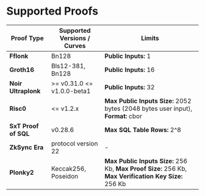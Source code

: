 # Supported Proofs

| Proof Type           | Supported Versions / Curves  | Limits                                                                                                |
| -------------------- | ---------------------------- | ------------------------------------------------------------------------------------------------------|
| **Fflonk**           | Bn128                        | **Public Inputs:** 1                                                                                  |
| **Groth16**          | Bls12-381, Bn128             | **Public Inputs:** 16                                                                                 |
| **Noir Ultraplonk**  | >= v0.31.0 \<\= v1.0.0-beta1 | **Public Inputs:** 32                                                                                 |
| **Risc0**            | \<\= v1.2.x                  | **Max Public Inputs Size:** 2052 bytes (2048 bytes user input), **Format:** cbor                      |
| **SxT Proof of SQL** | v0.28.6                      | **Max SQL Table Rows:** 2^8                                                                           |
| **ZkSync Era**       | protocol version 22          | -                                                                                                     |
| **Plonky2**          | Keccak256, Poseidon          | **Max Public Inputs Size:** 256 Kb, **Max Proof Size:** 256 Kb, **Max Verification Key Size:** 256 Kb |
